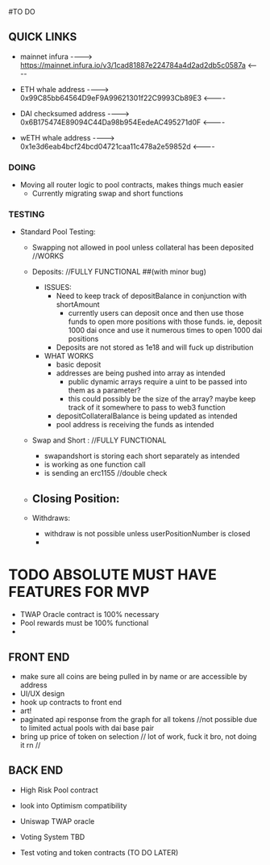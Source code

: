 
#TO DO

## QUICK LINKS
- mainnet infura
----> https://mainnet.infura.io/v3/1cad81887e224784a4d2ad2db5c0587a <----

- ETH whale address
----> 0x99C85bb64564D9eF9A99621301f22C9993Cb89E3 <----

- DAI checksumed address
----> 0x6B175474E89094C44Da98b954EedeAC495271d0F <----

- wETH whale address
----> 0x1e3d6eab4bcf24bcd04721caa11c478a2e59852d  <----

### DOING
 - Moving all router logic to pool contracts, makes things much easier
    - Currently migrating swap and short functions


### TESTING
  - Standard Pool Testing:
      - Swapping not allowed in pool unless collateral has been deposited //WORKS

      - Deposits: //FULLY FUNCTIONAL ##(with minor bug)

        - ISSUES:
          - Need to keep track of depositBalance in conjunction with shortAmount
              - currently users can deposit once and then use those funds to open more positions with those
                funds. ie, deposit 1000 dai once and use it numerous times to open 1000 dai positions
          - Deposits are not stored as 1e18 and will fuck up distribution
        - WHAT WORKS
          - basic deposit
          - addresses are being pushed into array as intended
              - public dynamic arrays require a uint to be passed into them as a parameter?
              - this could possibly be the size of the array? maybe keep track of it somewhere to pass to
                web3 function
          - depositCollateralBalance is being updated as intended
          - pool address is receiving the funds as intended


      - Swap and Short : //FULLY FUNCTIONAL
          - swapandshort is storing each short separately as intended
          - is working as one function call
          - is sending an erc1155 //double check


      - Closing Position:
          -


      - Withdraws:
          - withdraw is not possible unless userPositionNumber is closed
          -



# TODO ABSOLUTE MUST HAVE FEATURES FOR MVP

- TWAP Oracle contract is 100% necessary
- Pool rewards must be 100% functional
-




## FRONT END
- make sure all coins are being pulled in by name or are accessible by address
- UI/UX design
- hook up contracts to front end
- art!
- paginated api response from the graph for all tokens //not possible due to limited actual pools with dai    base pair
- bring up price of token on selection // lot of work, fuck it bro, not doing it rn //




## BACK END
- High Risk Pool contract
- look into Optimism compatibility
- Uniswap TWAP oracle  

- Voting System TBD
- Test voting and token contracts (TO DO LATER)
